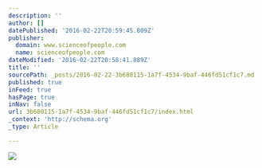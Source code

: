 ```yaml
---
description: ''
author: []
datePublished: '2016-02-22T20:59:45.809Z'
publisher:
  domain: www.scienceofpeople.com
  name: scienceofpeople.com
dateModified: '2016-02-22T20:58:41.889Z'
title: ''
sourcePath: _posts/2016-02-22-3b680115-1a7f-4534-9baf-446fd51cf1c7.md
published: true
inFeed: true
hasPage: true
inNav: false
url: 3b680115-1a7f-4534-9baf-446fd51cf1c7/index.html
_context: 'http://schema.org'
_type: Article

---
```

![](http://www.scienceofpeople.com/wp-content/uploads/2015/06/Better-Sleep.png)